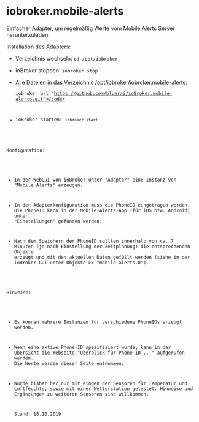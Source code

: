 # iobroker.mobile-alerts

Einfacher Adapter, um regelmäßig Werte vom Mobile Alerts Server herunterzuladen.

Installation des Adapters:

- Verzeichnis wechseln: <code>cd /opt/iobroker</code>

- ioBroker stoppen: <code>iobroker stop</code>

- Alle Dateien in das Verzeichnis /opt/iobroker/iobroker.mobile-alerts:
  
    <code>iobroker url "https://github.com/bluerai/ioBroker.mobile-alerts.git"</code>

- ioBroker starten: <code>iobroker start</code>

Konfiguration:

- In der WebGui von ioBroker unter "Adapter" eine Instanz von "Mobile Alerts" erzeugen.

- In der Adapterkonfiguration muss die PhoneID eingetragen werden.
  Die PhoneID kann in der Mobile-Alerts-App (für iOS bzw. Android) unter "Einstellungen" 
  gefunden werden.
  
- Nach dem Speichern der PhoneID sollten innerhalb von ca. 7 Minuten (je nach Einstellung der Zeitplanung) die
  entsprechenden Objekte erzeugt und mit den aktuellen Daten gefüllt werden 
  (siehe in der ioBroker-Gui unter Objekte >> "mobile-alerts.0").
  
  
Hinweise:

- Es können mehrere Instanzen für verschiedene PhoneIDs erzeugt werden.

- Wenn eine aktive Phone-ID spezifiziert wurde, kann in der Übersicht die Webseite "Überblick für Phone ID ..." aufgerufen
  werden. Die Werte werden dieser Seite entnommen.
  
- Wurde bisher her nur mit eingen der Sensoren für Temperatur und Luftfeuchte, sowie 
  mit einer Wetterstation getestet. Hinweise und Ergänzungen zu weiteren Sensoren sind 
  willkommen.
  
  
  Stand: 18.10.2019


